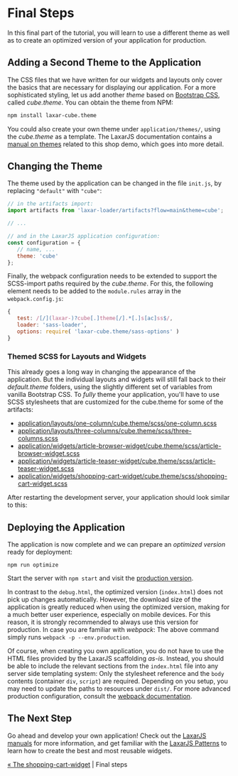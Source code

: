 # Final Steps

In this final part of the tutorial, you will learn to use a different theme as well as to create an optimized version of your application for production.


## Adding a Second Theme to the Application

The CSS files that we have written for our widgets and layouts only cover the basics that are necessary for displaying our application.
For a more sophisticated styling, let us add another _theme_ based on [Bootstrap CSS](http://getbootstrap.com), called _cube.theme_.
You can obtain the theme from NPM:

```sh
npm install laxar-cube.theme
```

You could also create your own theme under `application/themes/`, using the _cube.theme_ as a template.
The LaxarJS documentation contains a [manual on themes](https://laxarjs.org/docs/laxar-v2-latest/manuals/creating_themes/) related to this shop demo, which goes into more detail.


## Changing the Theme

The theme used by the application can be changed in the file `init.js`, by replacing `"default"` with `"cube"`:

```js
// in the artifacts import:
import artifacts from 'laxar-loader/artifacts?flow=main&theme=cube';

// ...

// and in the LaxarJS application configuration:
const configuration = {
   // name, ...
   theme: 'cube'
};
```

Finally, the webpack configuration needs to be extended to support the SCSS-import paths required by the _cube.theme_.
For this, the following element needs to be added to the `module.rules` array in the `webpack.config.js`:

```js
{
   test: /[/](laxar-)?cube[.]theme[/].*[.]s[ac]ss$/,
   loader: 'sass-loader',
   options: require( 'laxar-cube.theme/sass-options' )
}
```


### Themed SCSS for Layouts and Widgets

This already goes a long way in changing the appearance of the application.
But the individual layouts and widgets will still fall back to their _default.theme_ folders, using the slightly different set of variables from vanilla Bootstrap CSS.
To _fully_ theme your application, you'll have to use SCSS stylesheets that are customized for the cube.theme for some of the artifacts:

  - [application/layouts/one-column/cube.theme/scss/one-column.scss](../../application/layouts/one-column/cube.theme/scss/one-column.scss)
  - [application/layouts/three-columns/cube.theme/scss/three-columns.scss](../../application/layouts/three-columns/cube.theme/scss/three-columns.scss)
  - [application/widgets/article-browser-widget/cube.theme/scss/article-browser-widget.scss](../../application/widgets/article-browser-widget/cube.theme/scss/article-browser-widget.scss)
  - [application/widgets/article-teaser-widget/cube.theme/scss/article-teaser-widget.scss](../../application/widgets/article-teaser-widget/cube.theme/scss/article-teaser-widget.scss)
  - [application/widgets/shopping-cart-widget/cube.theme/scss/shopping-cart-widget.scss](../../application/widgets/shopping-cart-widget/cube.theme/scss/shopping-cart-widget.scss)


After restarting the development server, your application should look similar to this:

<!--
*TODO: screenshot of home-page
-->


## Deploying the Application

The application is now complete and we can prepare an _optimized version_ ready for deployment:

```shell
npm run optimize
```

Start the server with `npm start` and visit the [production version](http://localhost:8080/).

In contrast to the `debug.html`, the optimized version (`index.html`) does not pick up changes automatically.
However, the download size of the application is greatly reduced when using the optimized version, making for a much better user experience, especially on mobile devices.
For this reason, it is strongly recommended to always use this version for production.
In case you are familiar with _webpack_:
The above command simply runs `webpack -p --env.production`.

Of course, when creating you own application, you do not have to use the HTML files provided by the LaxarJS scaffolding _as-is_.
Instead, you should be able to include the relevant sections from the `index.html` file into any server side templating system:
Only the stylesheet reference and the `body` contents (container `div`, `script`) are required.
Depending on you setup, you may need to update the paths to resources under `dist/`.
For more advanced production configuration, consult the [webpack documentation](https://webpack.js.org).


## The Next Step

Go ahead and develop your own application!
Check out the [LaxarJS manuals](https://github.com/LaxarJS/laxar/blob/master/docs/manuals/index.md#manuals) for more information, and get familiar with the [LaxarJS Patterns](https://github.com/LaxarJS/laxar-patterns/blob/master/docs/index.md#laxarjs-patterns) to learn how to create the best and most reusable widgets.

[« The shopping-cart-widget](07_shopping_cart_widget.md)  | Final steps
